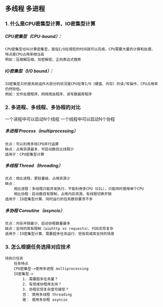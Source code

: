 ## 多线程 多进程

### 1. 什么是CPU密集型计算、IO密集型计算
##### CPU密集型（CPU-bound）：
```
CPU密集型也叫计算密集型，是指I/O在很短的时间就可以完成，CPU需要大量的计算和处理，特点是CPU占用率相当高
例如：压缩解压缩、加密解密、正则表达式搜索
```
##### IO密集型（I/O bound）：
```
IO密集型只的是系统运作大部分的状况是CPU在等I/O（硬盘、内存）的读/写操作，CPU占用率仍然较低。
例如：文件处理程序、网络爬虫程序、读写数据库程序
```

### 2. 多进程、多线程、多协程的对比
一个进程中可以启动N个线程
一个线程中可以启动N个协程
##### 多进程 Process（multiprocessing）
```
优点：可以利用多核CPU并行运算
缺点：占用资源最多、可启动数目比线程少
适用于：CPU密集型计算
```

##### 多线程 Thread（threading）
```
优点：相比进程，更轻量级、占用资源少
缺点：
    相比进程：多线程只能并发执行，不能利用多CPU（GIL），只能同时使用单个CPU
    相比协程：启动数目有限制，占用内存资源，有线程切换开销
适用于：IO密集型计算、同时运行的任务数目要求不多
```

##### 多协程 Coroutine（asyncio）
```
优点：内存开销最少、启动协程数量最多
缺点：支持的库有限制（aiohttp vs requests）、代码实现复杂
适用于：IO密集型计算、需要超多任务运行、但有现成库支持的场景
```

### 3. 怎么根据任务选择对应技术
```
待执行任务
    任务特点
    CPU密集型->使用多进程 multiprocessing
    IO密集型-> 
        1. 需要超多任务量？
        2. 有现成协程库支持？
        3. 协程实现复杂度可接受？
        否： 使用多线程 threading
        是： 使用多协程 asyncio

```

